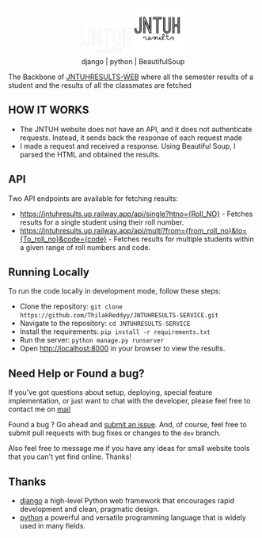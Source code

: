 <p align="center">
  <img src="https://raw.githubusercontent.com/ThilakReddyy/JNTUHRESULTS-WEB/main/public/favicon-black.png#gh-dark-mode-only" alt="JNTUH B.TECH RESULTS" width="100">
  <img src="https://raw.githubusercontent.com/ThilakReddyy/JNTUHRESULTS-WEB/main/public/favicon-light.png#gh-light-mode-only" alt="JNTUH B.TECH RESULTS" width="100">
  <br>
  django | python | BeautifulSoup 
</p>

The Backbone of <a href="https://github.com/ThilakReddyy/JNTUHRESULTS-WEB">JNTUHRESULTS-WEB</a> where all the semester results of a student and the results of all the classmates are fetched

## HOW IT WORKS

* The JNTUH website does not have an API, and it does not authenticate requests. Instead, it sends back the response of each request made
* I made a request and received a response. Using Beautiful Soup, I parsed the HTML and obtained the results.

## API
Two API endpoints are available for fetching results:

* https://jntuhresults.up.railway.app/api/single?htno={Roll_NO} - Fetches results for a single student using their roll number.
* https://jntuhresults.up.railway.app/api/multi?from={from_roll_no}&to={To_roll_no}&code={code} - Fetches results for multiple students within a given range of roll numbers and code.


## Running Locally

To run the code locally in development mode, follow these steps:

* Clone the repository: `git clone https://github.com/ThilakReddyy/JNTUHRESULTS-SERVICE.git`
* Navigate to the repository: `cd JNTUHRESULTS-SERVICE`
* Install the requirements: `pip install -r requirements.txt`
* Run the server: `python manage.py runserver`
* Open [http://localhost:8000](http://localhost:8000) in your browser to view the results.

## Need Help or Found a bug?

If you've got questions about setup, deploying, special feature implementation, or just want to chat with the developer, please feel free to contact me on <a href="mailto:thilakreddypothuganti@gmail.com">mail</a>

Found a bug ? Go ahead and [submit an issue](https://github.com/ThilakReddyy/JNTUHRESULTS-SERVICE/issues). And, of course, feel free to submit pull requests with bug fixes or changes to the `dev` branch.

Also feel free to message me if you have any ideas for small website tools that you can't yet find online. Thanks!

## Thanks

- [django](https://www.djangoproject.com/) a high-level Python web framework that encourages rapid development and clean, pragmatic design.
- [python](https://www.python.org/)  a powerful and versatile programming language that is widely used in many fields.

 
